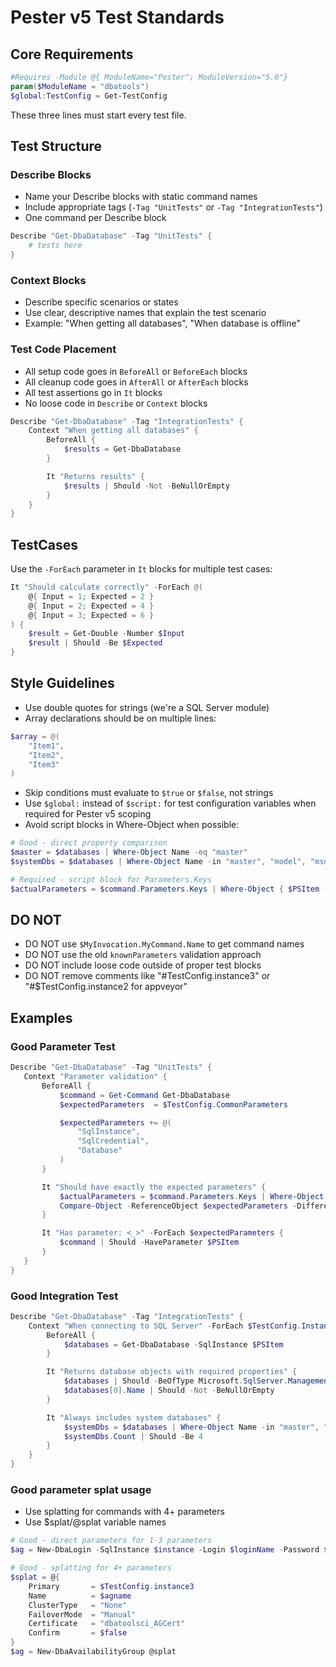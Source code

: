 # Pester v5 Test Standards

## Core Requirements
```powershell
#Requires -Module @{ ModuleName="Pester"; ModuleVersion="5.0"}
param($ModuleName = "dbatools")
$global:TestConfig = Get-TestConfig
```
These three lines must start every test file.

## Test Structure

### Describe Blocks
- Name your Describe blocks with static command names
- Include appropriate tags (`-Tag "UnitTests"` or `-Tag "IntegrationTests"`)
- One command per Describe block

```powershell
Describe "Get-DbaDatabase" -Tag "UnitTests" {
    # tests here
}
```

### Context Blocks
- Describe specific scenarios or states
- Use clear, descriptive names that explain the test scenario
- Example: "When getting all databases", "When database is offline"

### Test Code Placement
- All setup code goes in `BeforeAll` or `BeforeEach` blocks
- All cleanup code goes in `AfterAll` or `AfterEach` blocks
- All test assertions go in `It` blocks
- No loose code in `Describe` or `Context` blocks

```powershell
Describe "Get-DbaDatabase" -Tag "IntegrationTests" {
    Context "When getting all databases" {
        BeforeAll {
            $results = Get-DbaDatabase
        }

        It "Returns results" {
            $results | Should -Not -BeNullOrEmpty
        }
    }
}
```

## TestCases
Use the `-ForEach` parameter in `It` blocks for multiple test cases:

```powershell
It "Should calculate correctly" -ForEach @(
    @{ Input = 1; Expected = 2 }
    @{ Input = 2; Expected = 4 }
    @{ Input = 3; Expected = 6 }
) {
    $result = Get-Double -Number $Input
    $result | Should -Be $Expected
}
```

## Style Guidelines
- Use double quotes for strings (we're a SQL Server module)
- Array declarations should be on multiple lines:
```powershell
$array = @(
    "Item1",
    "Item2",
    "Item3"
)
```
- Skip conditions must evaluate to `$true` or `$false`, not strings
- Use `$global:` instead of `$script:` for test configuration variables when required for Pester v5 scoping
- Avoid script blocks in Where-Object when possible:

```powershell
# Good - direct property comparison
$master = $databases | Where-Object Name -eq "master"
$systemDbs = $databases | Where-Object Name -in "master", "model", "msdb", "tempdb"

# Required - script block for Parameters.Keys
$actualParameters = $command.Parameters.Keys | Where-Object { $PSItem -notin "WhatIf", "Confirm" }
```

## DO NOT
- DO NOT use `$MyInvocation.MyCommand.Name` to get command names
- DO NOT use the old `knownParameters` validation approach
- DO NOT include loose code outside of proper test blocks
- DO NOT remove comments like "#TestConfig.instance3" or "#$TestConfig.instance2 for appveyor"

## Examples

### Good Parameter Test

```powershell
Describe "Get-DbaDatabase" -Tag "UnitTests" {
   Context "Parameter validation" {
       BeforeAll {
           $command = Get-Command Get-DbaDatabase
           $expectedParameters  = $TestConfig.CommonParameters

           $expectedParameters += @(
               "SqlInstance",
               "SqlCredential",
               "Database"
           )
       }

       It "Should have exactly the expected parameters" {
           $actualParameters = $command.Parameters.Keys | Where-Object { $PSItem -notin "WhatIf", "Confirm" }
           Compare-Object -ReferenceObject $expectedParameters -DifferenceObject $actualParameters | Should -BeNullOrEmpty
       }

       It "Has parameter: <_>" -ForEach $expectedParameters {
           $command | Should -HaveParameter $PSItem
       }
   }
}
```

### Good Integration Test
```powershell
Describe "Get-DbaDatabase" -Tag "IntegrationTests" {
    Context "When connecting to SQL Server" -ForEach $TestConfig.Instances {
        BeforeAll {
            $databases = Get-DbaDatabase -SqlInstance $PSItem
        }

        It "Returns database objects with required properties" {
            $databases | Should -BeOfType Microsoft.SqlServer.Management.Smo.Database
            $databases[0].Name | Should -Not -BeNullOrEmpty
        }

        It "Always includes system databases" {
            $systemDbs = $databases | Where-Object Name -in "master", "model", "msdb", "tempdb"
            $systemDbs.Count | Should -Be 4
        }
    }
}
```

### Good parameter splat usage
- Use splatting for commands with 4+ parameters
- Use $splat/@splat variable names

```powershell
# Good - direct parameters for 1-3 parameters
$ag = New-DbaLogin -SqlInstance $instance -Login $loginName -Password $password

# Good - splatting for 4+ parameters
$splat = @{
    Primary       = $TestConfig.instance3
    Name          = $agname
    ClusterType   = "None"
    FailoverMode  = "Manual"
    Certificate   = "dbatoolsci_AGCert"
    Confirm       = $false
}
$ag = New-DbaAvailabilityGroup @splat
```
